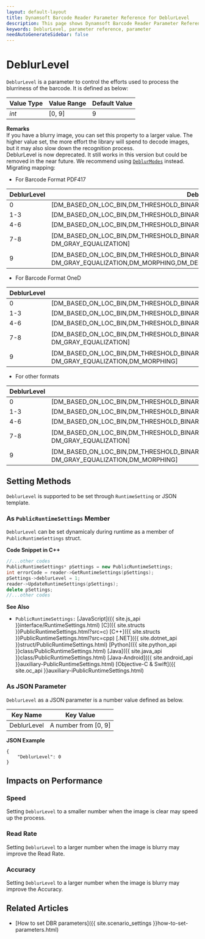 ```yaml
---
layout: default-layout
title: Dynamsoft Barcode Reader Parameter Reference for DeblurLevel
description: This page shows Dynamsoft Barcode Reader Parameter Reference for DeblurLevel.
keywords: DeblurLevel, parameter reference, parameter
needAutoGenerateSidebar: false
---
```



# DeblurLevel 

`DeblurLevel` is a parameter to control the efforts used to process the blurriness of the barcode. It is defined as below:

| Value Type | Value Range | Default Value |
| ---------- | ----------- | ------------- |
| *int* | [0, 9] | 9 |


**Remarks**  
If you have a blurry image, you can set this property to a larger value. The higher value set, the more effort the library will spend to decode images, but it may also slow down the recognition process.<br>
DeblurLevel is now deprecated. It still works in this version but could be removed in the near future. We recommend using [`DeblurModes`](DeblurModes.md#deblurmodes) instead. Migrating mapping:

- For Barcode Format PDF417  

| DeblurLevel |	DeblurModes |  
| ----------- | ------------------- |  
| 0 | [DM_BASED_ON_LOC_BIN,DM_THRESHOLD_BINARIZATION] |
| 1-3 | [DM_BASED_ON_LOC_BIN,DM_THRESHOLD_BINARIZATION,DM_DIRECT_BINARIZATION] |
| 4-6 | [DM_BASED_ON_LOC_BIN,DM_THRESHOLD_BINARIZATION,DM_DIRECT_BINARIZATION,DM_SMOOTHING] |
| 7-8 | [DM_BASED_ON_LOC_BIN,DM_THRESHOLD_BINARIZATION,DM_DIRECT_BINARIZATION,DM_SMOOTHING，DM_GRAY_EQUALIZATION] |
| 9 | [DM_BASED_ON_LOC_BIN,DM_THRESHOLD_BINARIZATION,DM_DIRECT_BINARIZATION,DM_SMOOTHING，DM_GRAY_EQUALIZATION,DM_MORPHING,DM_DEEP_ANALYSIS] |

- For Barcode Format OneD  

| DeblurLevel |	DeblurModes |
| ----------- | ------------------- |
| 0 | [DM_BASED_ON_LOC_BIN,DM_THRESHOLD_BINARIZATION,DM_THRESHOLD_BINARIZATION] |
| 1-3 | [DM_BASED_ON_LOC_BIN,DM_THRESHOLD_BINARIZATION,DM_THRESHOLD_BINARIZATION,DM_DIRECT_BINARIZATION] |
| 4-6 | [DM_BASED_ON_LOC_BIN,DM_THRESHOLD_BINARIZATION,DM_THRESHOLD_BINARIZATION,DM_DIRECT_BINARIZATION,DM_SMOOTHING] |
| 7-8 | [DM_BASED_ON_LOC_BIN,DM_THRESHOLD_BINARIZATION,DM_THRESHOLD_BINARIZATION,DM_DIRECT_BINARIZATION,DM_SMOOTHING，DM_GRAY_EQUALIZATION] |
| 9 | [DM_BASED_ON_LOC_BIN,DM_THRESHOLD_BINARIZATION,DM_THRESHOLD_BINARIZATION,DM_DIRECT_BINARIZATION,DM_DEEP_ANALYSIS,DM_SMOOTHING，DM_GRAY_EQUALIZATION,DM_MORPHING] |

- For other formats

| DeblurLevel |	DeblurModes |
| ----------- | ------------------- |
| 0 | [DM_BASED_ON_LOC_BIN,DM_THRESHOLD_BINARIZATION] |
| 1-3 | [DM_BASED_ON_LOC_BIN,DM_THRESHOLD_BINARIZATION,DM_DIRECT_BINARIZATION] |
| 4-6 | [DM_BASED_ON_LOC_BIN,DM_THRESHOLD_BINARIZATION,DM_DIRECT_BINARIZATION,DM_SMOOTHING] |
| 7-8 | [DM_BASED_ON_LOC_BIN,DM_THRESHOLD_BINARIZATION,DM_DIRECT_BINARIZATION,DM_SMOOTHING，DM_GRAY_EQUALIZATION] |
| 9 | [DM_BASED_ON_LOC_BIN,DM_THRESHOLD_BINARIZATION,DM_DIRECT_BINARIZATION,DM_DEEP_ANALYSIS,DM_SMOOTHING，DM_GRAY_EQUALIZATION,DM_MORPHING] |


    
## Setting Methods
`DeblurLevel` is supported to be set through `RuntimeSetting` or JSON template.

### As `PublicRuntimeSettings` Member
`DeblurLevel` can be set dynamicaly during runtime as a member of `PublicRuntimeSettings` struct.


**Code Snippet in C++**
```cpp
//...other codes
PublicRuntimeSettings* pSettings = new PublicRuntimeSettings;
int errorCode = reader->GetRuntimeSettings(pSettings);
pSettings->deblurLevel = 1;
reader->UpdateRuntimeSettings(pSettings);
delete pSettings;
//...other codes
```



**See Also**      
- `PublicRuntimeSettings:` [JavaScript]({{ site.js_api }}interface/RuntimeSettings.html) [C]({{ site.structs }}PublicRuntimeSettings.html?src=c) [C++]({{ site.structs }}PublicRuntimeSettings.html?src=cpp) [.NET]({{ site.dotnet_api }}struct/PublicRuntimeSettings.html) [Python]({{ site.python_api }}class/PublicRuntimeSettings.html) [Java]({{ site.java_api }}class/PublicRuntimeSettings.html) [Java-Android]({{ site.android_api }}auxiliary-PublicRuntimeSettings.html) [Objective-C & Swift]({{ site.oc_api }}auxiliary-iPublicRuntimeSettings.html)


### As JSON Parameter
`DeblurLevel` as a JSON parameter is a number value defined as below.   

| Key Name | Key Value |
| -------- | --------- |
| DeblurLevel | A number from [0, 9] |


**JSON Example**   
```
{
    "DeblurLevel": 0
}
```


## Impacts on Performance
### Speed
Setting `DeblurLevel` to a smaller number when the image is clear may speed up the process.

### Read Rate
Setting `DeblurLevel` to a larger number when the image is blurry may improve the Read Rate. 

### Accuracy
Setting `DeblurLevel` to a larger number when the image is blurry may improve the Accuracy. 

## Related Articles
- [How to set DBR parameters]({{ site.scenario_settings }}how-to-set-parameters.html)
